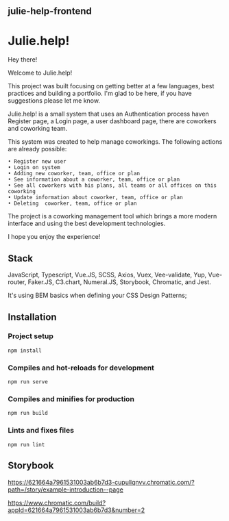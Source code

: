 ## julie-help-frontend

# Julie.help!

Hey there!

Welcome to Julie.help!

This project was built focusing on getting better at a few languages, best practices and building a portfolio.
I'm glad to be here, if you have suggestions please let me know.

Julie.help! is a small system that uses an Authentication process haven Register page, a Login page, a  user dashboard page, there are coworkers and coworking team.

This system was created to help manage coworkings. The following actions are already possible:

	• Register new user
	• Login on system
	• Adding new coworker, team, office or plan
	• See information about a coworker, team, office or plan
	• See all coworkers with his plans, all teams or all offices on this coworking
	• Update information about coworker, team, office or plan
	• Deleting  coworker, team, office or plan

The project is a coworking management tool which brings a more modern interface and using the best development technologies.

I hope you enjoy the experience!
<!-- ![image](https://user-images.githubusercontent.com/64810972/155802613-94cd3db4-b316-4b9c-a516-c66b29fa8fca.png) -->


## Stack

JavaScript, Typescript, Vue.JS, SCSS, Axios,  Vuex, Vee-validate, Yup, Vue-router,  Faker.JS, C3.chart, Numeral.JS, Storybook, Chromatic, and Jest.

It's using BEM basics when defining your CSS Design Patterns;

## Installation

### Project setup
```
npm install
```

### Compiles and hot-reloads for development
```
npm run serve
```

### Compiles and minifies for production
```
npm run build
```

### Lints and fixes files
```
npm run lint
```

## Storybook

https://621664a7961531003ab6b7d3-cupullqnvv.chromatic.com/?path=/story/example-introduction--page 

https://www.chromatic.com/build?appId=621664a7961531003ab6b7d3&number=2
